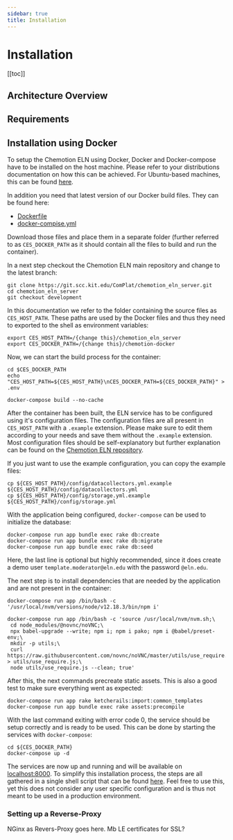 ```yaml
---
sidebar: true
title: Installation
---
```


# Installation

[[toc]]

## Architecture Overview

## Requirements

## Installation using Docker

To setup the Chemotion ELN using Docker, Docker and Docker-compose have to be installed on the host machine. Please refer to your distributions documentation on how this can be achieved. For Ubuntu-based machines, this can be found [here](https://docs.docker.com/engine/install/ubuntu/).

In addition you need that latest version of our Docker build files. They can be found here:

-   [Dockerfile](data/Dockerfile)
-   [docker-compise.yml](data/docker-compose.yml)

Download those files and place them in a separate folder (further referred to as `CES_DOCKER_PATH` as it should contain all the files to build and run the container).

In a next step checkout the Chemotion ELN main repository and change to the latest branch:

```
git clone https://git.scc.kit.edu/ComPlat/chemotion_eln_server.git
cd chemotion_eln_server
git checkout development
```

In this documentation we refer to the folder containing the source files as `CES_HOST_PATH`. These paths are used by the Docker files and thus they need to exported to the shell as environment variables:

```
export CES_HOST_PATH=/{change this}/chemotion_eln_server
export CES_DOCKER_PATH=/{change this}/chemotion-docker
```

Now, we can start the build process for the container:

```
cd $CES_DOCKER_PATH
echo "CES_HOST_PATH=${CES_HOST_PATH}\nCES_DOCKER_PATH=${CES_DOCKER_PATH}" > .env

docker-compose build --no-cache
```

After the container has been built, the ELN service has to be configured using it's configuration files. The configuration files are all present in `CES_HOST_PATH` with a `.example` extension. Please make sure to edit them according to your needs and save them without the `.example` extension. Most configuration files should be self-explanatory but further explanation can be found on the [Chemotion ELN repository](https://git.scc.kit.edu/ComPlat/chemotion_ELN/-/blob/development/INSTALL.md).

If you just want to use the example configuration, you can copy the example files:

```
cp ${CES_HOST_PATH}/config/datacollectors.yml.example ${CES_HOST_PATH}/config/datacollectors.yml
cp ${CES_HOST_PATH}/config/storage.yml.example ${CES_HOST_PATH}/config/storage.yml
```

With the application being configured, `docker-compose` can be used to initialize the database:

```
docker-compose run app bundle exec rake db:create
docker-compose run app bundle exec rake db:migrate
docker-compose run app bundle exec rake db:seed
```

Here, the last line is optional but highly recommended, since it does create a demo user `template.moderator@eln.edu` with the password `@eln.edu`.

The next step is to install dependencies that are needed by the application and are not present in the container:

```
docker-compose run app /bin/bash -c '/usr/local/nvm/versions/node/v12.18.3/bin/npm i'

docker-compose run app /bin/bash -c 'source /usr/local/nvm/nvm.sh;\
 cd node_modules/@novnc/noVNC;\
 npx babel-upgrade --write; npm i; npm i pako; npm i @babel/preset-env;\
 mkdir -p utils;\
 curl https://raw.githubusercontent.com/novnc/noVNC/master/utils/use_require.js > utils/use_require.js;\
 node utils/use_require.js --clean; true'
```

After this, the next commands precreate static assets. This is also a good test to make sure everything went as expected:

```
docker-compose run app rake ketcherails:import:common_templates
docker-compose run app bundle exec rake assets:precompile
```

With the last command exiting with error code 0, the service should be setup correctly and is ready to be used. This can be done by starting the services with `docker-compose`:

```
cd ${CES_DOCKER_PATH}
docker-compose up -d
```

The services are now up and running and will be available on [localhost:8000](http://localhost:8000).
To simplify this installation process, the steps are all gathered in a single shell script that can be found [here](https://ptrxyz.github.io/chemotion-docs/data/install.sh). Feel free to use this, yet this does not consider any user specific configuration and is thus not meant to be used in a production environment.

### Setting up a Reverse-Proxy

NGinx as Revers-Proxy goes here. Mb LE certificates for SSL?

```

```
